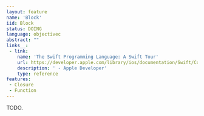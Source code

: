 ```yaml
---
layout: feature
name: 'Block'
iid: Block
status: DOING
language: objectivec
abstract: ""
links__:
 - link:
    name: 'The Swift Programming Language: A Swift Tour'
    url: https://developer.apple.com/library/ios/documentation/Swift/Conceptual/Swift_Programming_Language/GuidedTour.html
    description: ' - Apple Developer'
    type: reference
features:
 - Closure
 - Function
---
```


TODO.
